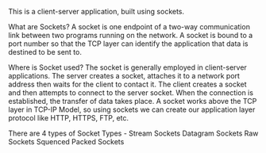This is a client-server application, built using sockets.

What are Sockets?
    A socket is one endpoint of a two-way communication link between two programs running on the network. A socket is bound to a port number so that the TCP layer can identify the application that data is destined to be sent to.

Where is Socket used?
    The socket is generally employed in client-server applications. The server creates a socket, attaches it to a network port address then waits for the client to contact it. The client creates a socket and then attempts to connect to the server socket. When the connection is established, the transfer of data takes place. 
    A socket works above the TCP layer in TCP-IP Model, so using sockets we can create our application layer protocol like HTTP, HTTPS, FTP, etc. 

There are 4 types of Socket Types -
    Stream Sockets
    Datagram Sockets
    Raw Sockets
    Squenced Packed Sockets